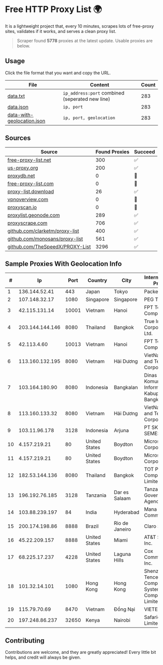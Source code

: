 
# Free HTTP Proxy List 🌍

It is a lightweight project that, every 10 minutes, scrapes lots of free-proxy sites, validates if it works, and serves a clean proxy list.


> Scraper found **5778** proxies at the latest update. Usable proxies are below.

## Usage

Click the file format that you want and copy the URL.


|File|Content|Count|
|----|-------|-----|
|[data.txt](https://raw.githubusercontent.com/themiralay/Proxy-List-World/master/data.txt)|`ip_address:port` combined (seperated new line)|283|
|[data.json](https://raw.githubusercontent.com/themiralay/Proxy-List-World/master/data.json)|`ip, port`|283|
|[data-with-geolocation.json](https://raw.githubusercontent.com/themiralay/Proxy-List-World/master/data-with-geolocation.json)|`ip, port, geolocation`|283|

## Sources

|Source|Found Proxies|Succeed|
|------|-------------|-------|
|[free-proxy-list.net](https://free-proxy-list.net)|300|✅|
|[us-proxy.org](https://www.us-proxy.org)|200|✅|
|[proxydb.net](http://proxydb.net)|0|🚫|
|[free-proxy-list.com](https://free-proxy-list.com/?page=&port=&type%5B%5D=http&type%5B%5D=https&up_time=0&search=Search)|0|🚫|
|[proxy-list.download](https://www.proxy-list.download/HTTP)|26|✅|
|[vpnoverview.com](https://vpnoverview.com/privacy/anonymous-browsing/free-proxy-servers)|0|🚫|
|[proxyscan.io](https://www.proxyscan.io)|0|🚫|
|[proxylist.geonode.com](https://proxylist.geonode.com/api/proxy-list?limit=300&page=1&sort_by=lastChecked&sort_type=desc&protocols=http,https)|289|✅|
|[proxyscrape.com](https://api.proxyscrape.com/v2/?request=displayproxies&protocol=http&timeout=10000&country=all&ssl=all&anonymity=all)|706|✅|
|[github.com/clarketm/proxy-list](https://raw.githubusercontent.com/clarketm/proxy-list/master/proxy-list-raw.txt)|400|✅|
|[github.com/monosans/proxy-list](https://raw.githubusercontent.com/monosans/proxy-list/main/proxies/http.txt)|561|✅|
|[github.com/TheSpeedX/PROXY-List](https://raw.githubusercontent.com/TheSpeedX/PROXY-List/master/http.txt)|3296|✅|


## Sample Proxies With Geolocation Info

|#|Ip|Port|Country|City|Internet Service Provider|
|-|--|----|-------|----|-------------------------|
|1|136.144.52.41|443|Japan|Tokyo|Packet Host, Inc.|
|2|107.148.32.17|1080|Singapore|Singapore|PEG TECH INC|
|3|42.115.131.14|10001|Vietnam|Hanoi|FPT Telecom Company|
|4|203.144.144.146|8080|Thailand|Bangkok|True Internet Corporation CO. Ltd.|
|5|42.113.4.60|10013|Vietnam|Hanoi|FPT Telecom Company|
|6|113.160.132.195|8080|Vietnam|Hải Dương|VietNam Post and Telecom Corporation|
|7|103.164.180.90|8080|Indonesia|Bangkalan|Dinas Komunikasi dan Informatika Kabupaten Bangkalan|
|8|113.160.133.32|8080|Vietnam|Hải Dương|VietNam Post and Telecom Corporation|
|9|103.11.96.178|3128|Indonesia|Arjuna|PT SKYLINE SEMESTA|
|10|4.157.219.21|80|United States|Boydton|Microsoft Corporation|
|11|4.157.219.21|80|United States|Boydton|Microsoft Corporation|
|12|182.53.144.136|8080|Thailand|Bangkok|TOT Public Company Limited|
|13|196.192.76.185|3128|Tanzania|Dar es Salaam|Tanzania e-Government Agency|
|14|103.88.239.197|84|India|Hyderabad|Mana Communications|
|15|200.174.198.86|8888|Brazil|Rio de Janeiro|Claro S.A|
|16|45.22.209.157|8888|United States|Miami|AT&T Services, Inc.|
|17|68.225.17.237|4228|United States|Laguna Hills|Cox Communications Inc.|
|18|101.32.14.101|1080|Hong Kong|Hong Kong|Shenzhen Tencent Computer Systems Company Limited|
|19|115.79.70.69|8470|Vietnam|Đồng Nại|VIETELftth|
|20|197.248.86.237|32650|Kenya|Nairobi|Safaricom Limited|



## Contributing

Contributions are welcome, and they are greatly appreciated! Every
little bit helps, and credit will always be given.

